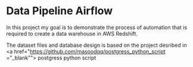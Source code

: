 # Data Pipeline Airflow

In this project my goal is to demonstrate the process of automation that is required to create a data warehouse in AWS Redshift.

The dataset files and database design is based on the project desribed in <a href="https://github.com/masoodqq/postgress_python_script ="\_blank""> postgress python script</a>
